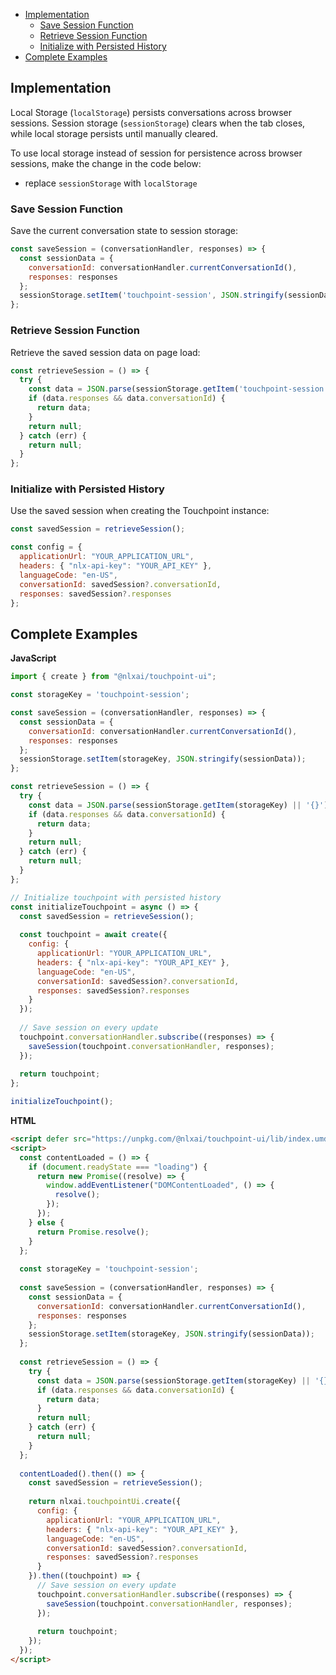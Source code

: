 - [Implementation](#implementation)
  - [Save Session Function](#save-session-function)
  - [Retrieve Session Function](#retrieve-session-function)
  - [Initialize with Persisted History](#initialize-with-persisted-history)
- [Complete Examples](#complete-examples)

## Implementation

Local Storage (`localStorage`) persists conversations across browser sessions. Session storage (`sessionStorage`) clears when the tab closes, while local storage persists until manually cleared. 

To use local storage instead of session for persistence across browser sessions, make the change in the code below:
* replace `sessionStorage` with `localStorage` 
  
### Save Session Function

Save the current conversation state to session storage:

```javascript
const saveSession = (conversationHandler, responses) => {
  const sessionData = {
    conversationId: conversationHandler.currentConversationId(),
    responses: responses
  };
  sessionStorage.setItem('touchpoint-session', JSON.stringify(sessionData));
};
```

### Retrieve Session Function

Retrieve the saved session data on page load:

```javascript
const retrieveSession = () => {
  try {
    const data = JSON.parse(sessionStorage.getItem('touchpoint-session') || '{}');
    if (data.responses && data.conversationId) {
      return data;
    }
    return null;
  } catch (err) {
    return null;
  }
};
```

### Initialize with Persisted History

Use the saved session when creating the Touchpoint instance:

```javascript
const savedSession = retrieveSession();

const config = {
  applicationUrl: "YOUR_APPLICATION_URL",  
  headers: { "nlx-api-key": "YOUR_API_KEY" },
  languageCode: "en-US",
  conversationId: savedSession?.conversationId,
  responses: savedSession?.responses
};
```

## Complete Examples

**JavaScript**

```javascript
import { create } from "@nlxai/touchpoint-ui";

const storageKey = 'touchpoint-session';

const saveSession = (conversationHandler, responses) => {
  const sessionData = {
    conversationId: conversationHandler.currentConversationId(),
    responses: responses
  };
  sessionStorage.setItem(storageKey, JSON.stringify(sessionData));
};

const retrieveSession = () => {
  try {
    const data = JSON.parse(sessionStorage.getItem(storageKey) || '{}');
    if (data.responses && data.conversationId) {
      return data;
    }
    return null;
  } catch (err) {
    return null;
  }
};

// Initialize touchpoint with persisted history
const initializeTouchpoint = async () => {
  const savedSession = retrieveSession();
  
  const touchpoint = await create({
    config: {
      applicationUrl: "YOUR_APPLICATION_URL",
      headers: { "nlx-api-key": "YOUR_API_KEY" },
      languageCode: "en-US",
      conversationId: savedSession?.conversationId,
      responses: savedSession?.responses
    }
  });
  
  // Save session on every update
  touchpoint.conversationHandler.subscribe((responses) => {
    saveSession(touchpoint.conversationHandler, responses);
  });
  
  return touchpoint;
};

initializeTouchpoint();
```

**HTML**

```html
<script defer src="https://unpkg.com/@nlxai/touchpoint-ui/lib/index.umd.js"></script>
<script>
  const contentLoaded = () => {
    if (document.readyState === "loading") {
      return new Promise((resolve) => {
        window.addEventListener("DOMContentLoaded", () => {
          resolve();
        });
      });
    } else {
      return Promise.resolve();
    }
  };
  
  const storageKey = 'touchpoint-session';
  
  const saveSession = (conversationHandler, responses) => {
    const sessionData = {
      conversationId: conversationHandler.currentConversationId(),
      responses: responses
    };
    sessionStorage.setItem(storageKey, JSON.stringify(sessionData));
  };
  
  const retrieveSession = () => {
    try {
      const data = JSON.parse(sessionStorage.getItem(storageKey) || '{}');
      if (data.responses && data.conversationId) {
        return data;
      }
      return null;
    } catch (err) {
      return null;
    }
  };
  
  contentLoaded().then(() => {
    const savedSession = retrieveSession();
    
    return nlxai.touchpointUi.create({
      config: {
        applicationUrl: "YOUR_APPLICATION_URL",
        headers: { "nlx-api-key": "YOUR_API_KEY" },
        languageCode: "en-US",
        conversationId: savedSession?.conversationId,
        responses: savedSession?.responses
      }
    }).then((touchpoint) => {
      // Save session on every update
      touchpoint.conversationHandler.subscribe((responses) => {
        saveSession(touchpoint.conversationHandler, responses);
      });
      
      return touchpoint;
    });
  });
</script>
```